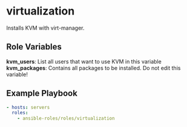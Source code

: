# virtualization

Installs KVM with virt-manager.

## Role Variables

**kvm_users**: List all users that want to use KVM in this variable \
**kvm_packages**: Contains all packages to be installed. Do not edit this variable!

## Example Playbook

```yaml
- hosts: servers
  roles:
    - ansible-roles/roles/virtualization
```
